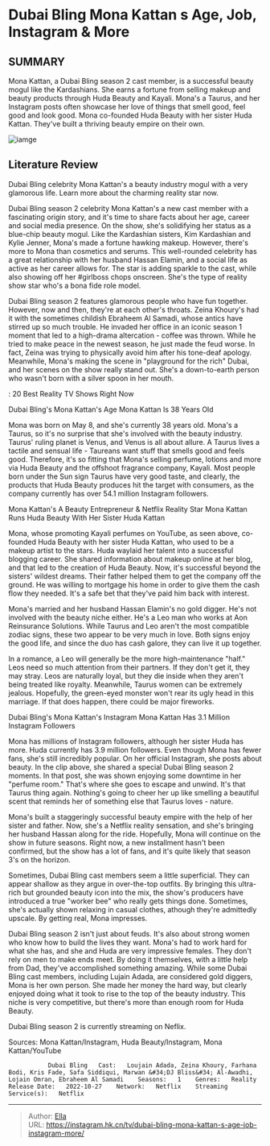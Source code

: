 # Dubai Bling Mona Kattan s Age, Job, Instagram &amp; More


## SUMMARY 



  Mona Kattan, a Dubai Bling season 2 cast member, is a successful beauty mogul like the Kardashians. She earns a fortune from selling makeup and beauty products through Huda Beauty and Kayali.   Mona&#39;s a Taurus, and her Instagram posts often showcase her love of things that smell good, feel good and look good.   Mona co-founded Huda Beauty with her sister Huda Kattan. They&#39;ve built a thriving beauty empire on their own.  

![iamge](https://static1.srcdn.com/wordpress/wp-content/uploads/2024/01/scheduled-for-saturday-at-12_00-p-m-et-dubai-bling_-mona-kattan-s-age-job-instagram-more.jpg)

## Literature Review
Dubai Bling celebrity Mona Kattan&#39;s a beauty industry mogul with a very glamorous life. Learn more about the charming reality star now. 




Dubai Bling season 2 celebrity Mona Kattan&#39;s a new cast member with a fascinating origin story, and it&#39;s time to share facts about her age, career and social media presence. On the show, she&#39;s solidifying her status as a blue-chip beauty mogul. Like the Kardashian sisters, Kim Kardashian and Kylie Jenner, Mona&#39;s made a fortune hawking makeup. However, there&#39;s more to Mona than cosmetics and serums. This well-rounded celebrity has a great relationship with her husband Hassan Elamin, and a social life as active as her career allows for. The star is adding sparkle to the cast, while also showing off her #girlboss chops onscreen. She&#39;s the type of reality show star who&#39;s a bona fide role model.




Dubai Bling season 2 features glamorous people who have fun together. However, now and then, they&#39;re at each other&#39;s throats. Zeina Khoury&#39;s had it with the sometimes childish Ebraheem Al Samadi, whose antics have stirred up so much trouble. He invaded her office in an iconic season 1 moment that led to a high-drama altercation - coffee was thrown. While he tried to make peace in the newest season, he just made the feud worse. In fact, Zeina was trying to physically avoid him after his tone-deaf apology. Meanwhile, Mona&#39;s making the scene in &#34;playground for the rich&#34; Dubai, and her scenes on the show really stand out. She&#39;s a down-to-earth person who wasn&#39;t born with a silver spoon in her mouth.

 : 20 Best Reality TV Shows Right Now 


 Dubai Bling&#39;s Mona Kattan&#39;s Age 
Mona Kattan Is 38 Years Old

 




Mona was born on May 8, and she&#39;s currently 38 years old. Mona&#39;s a Taurus, so it&#39;s no surprise that she&#39;s involved with the beauty industry. Taurus&#39; ruling planet is Venus, and Venus is all about allure. A Taurus lives a tactile and sensual life - Taureans want stuff that smells good and feels good. Therefore, it&#39;s so fitting that Mona&#39;s selling perfume, lotions and more via Huda Beauty and the offshoot fragrance company, Kayali. Most people born under the Sun sign Taurus have very good taste, and clearly, the products that Huda Beauty produces hit the target with consumers, as the company currently has over 54.1 million Instagram followers.



 Mona Kattan&#39;s A Beauty Entrepreneur &amp; Netflix Reality Star 
Mona Kattan Runs Huda Beauty With Her Sister Huda Kattan

 

Mona, whose promoting Kayali perfumes on YouTube, as seen above, co-founded Huda Beauty with her sister Huda Kattan, who used to be a makeup artist to the stars. Huda waylaid her talent into a successful blogging career. She shared information about makeup online at her blog, and that led to the creation of Huda Beauty. Now, it&#39;s successful beyond the sisters&#39; wildest dreams. Their father helped them to get the company off the ground. He was willing to mortgage his home in order to give them the cash flow they needed. It&#39;s a safe bet that they&#39;ve paid him back with interest.




Mona&#39;s married and her husband Hassan Elamin&#39;s no gold digger. He&#39;s not involved with the beauty niche either. He&#39;s a Leo man who works at Aon Reinsurance Solutions. While Taurus and Leo aren&#39;t the most compatible zodiac signs, these two appear to be very much in love. Both signs enjoy the good life, and since the duo has cash galore, they can live it up together.

In a romance, a Leo will generally be the more high-maintenance &#34;half.&#34; Leos need so much attention from their partners. If they don&#39;t get it, they may stray. Leos are naturally loyal, but they die inside when they aren&#39;t being treated like royalty. Meanwhile, Taurus women can be extremely jealous. Hopefully, the green-eyed monster won&#39;t rear its ugly head in this marriage. If that does happen, there could be major fireworks.



 Dubai Bling&#39;s Mona Kattan&#39;s Instagram 
Mona Kattan Has 3.1 Million Instagram Followers

 




Mona has millions of Instagram followers, although her sister Huda has more. Huda currently has 3.9 million followers. Even though Mona has fewer fans, she&#39;s still incredibly popular. On her official Instagram, she posts about beauty. In the clip above, she shared a special Dubai Bling season 2 moments. In that post, she was shown enjoying some downtime in her &#34;perfume room.&#34; That&#39;s where she goes to escape and unwind. It&#39;s that Taurus thing again. Nothing&#39;s going to cheer her up like smelling a beautiful scent that reminds her of something else that Taurus loves - nature.

Mona&#39;s built a staggeringly successful beauty empire with the help of her sister and father. Now, she&#39;s a Netflix reality sensation, and she&#39;s bringing her husband Hassan along for the ride. Hopefully, Mona will continue on the show in future seasons. Right now, a new installment hasn&#39;t been confirmed, but the show has a lot of fans, and it&#39;s quite likely that season 3&#39;s on the horizon.




Sometimes, Dubai Bling cast members seem a little superficial. They can appear shallow as they argue in over-the-top outfits. By bringing this ultra-rich but grounded beauty icon into the mix, the show&#39;s producers have introduced a true &#34;worker bee&#34; who really gets things done. Sometimes, she&#39;s actually shown relaxing in casual clothes, athough they&#39;re admittedly upscale. By getting real, Mona impresses.

Dubai Bling season 2 isn&#39;t just about feuds. It&#39;s also about strong women who know how to build the lives they want. Mona&#39;s had to work hard for what she has, and she and Huda are very impressive females. They don&#39;t rely on men to make ends meet. By doing it themselves, with a little help from Dad, they&#39;ve accomplished something amazing. While some Dubai Bling cast members, including Lujain Adada, are considered gold diggers, Mona is her own person. She made her money the hard way, but clearly enjoyed doing what it took to rise to the top of the beauty industry. This niche is very competitive, but there&#39;s more than enough room for Huda Beauty.






Dubai Bling season 2 is currently streaming on Neflix.




Sources: Mona Kattan/Instagram, Huda Beauty/Instagram, Mona Kattan/YouTube

               Dubai Bling   Cast:   Loujain Adada, Zeina Khoury, Farhana Bodi, Kris Fade, Safa Siddiqui, Marwan &#34;DJ Bliss&#34; Al-Awadhi, Lojain Omran, Ebraheem Al Samadi    Seasons:   1    Genres:   Reality    Release Date:   2022-10-27    Network:   Netflix    Streaming Service(s):   Netflix      

---

> Author: [Ella](https://instagram.hk.cn/)  
> URL: https://instagram.hk.cn/tv/dubai-bling-mona-kattan-s-age-job-instagram-more/  

